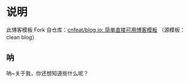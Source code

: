 # 说明

此博客模板 Fork 自仓库：[cnfeat/blog.io: 简单直接可用博客模板](https://github.com/cnfeat/blog.io)
（源模板：clean blog）

## 呐

呐~关于我，你还想知道些什么呢？
